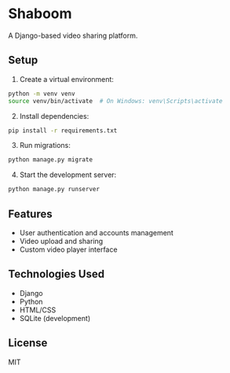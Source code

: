 # Shaboom

A Django-based video sharing platform.

## Setup

1. Create a virtual environment:
```bash
python -m venv venv
source venv/bin/activate  # On Windows: venv\Scripts\activate
```

2. Install dependencies:
```bash
pip install -r requirements.txt
```

3. Run migrations:
```bash
python manage.py migrate
```

4. Start the development server:
```bash
python manage.py runserver
```

## Features

- User authentication and accounts management
- Video upload and sharing
- Custom video player interface

## Technologies Used

- Django
- Python
- HTML/CSS
- SQLite (development)

## License

MIT
